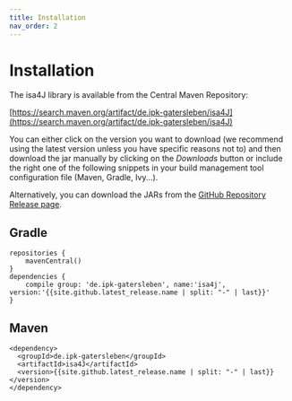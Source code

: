 ```yaml
---
title: Installation
nav_order: 2
---
```


# Installation
The isa4J library is available from the Central Maven Repository:

[https://search.maven.org/artifact/de.ipk-gatersleben/isa4J](https://search.maven.org/artifact/de.ipk-gatersleben/isa4J)


You can either click on the version you want to download (we recommend using the latest version unless you have specific reasons not to) and then download the jar manually by clicking on the *Downloads* button or include the right one of the following snippets in your build management tool configuration file (Maven, Gradle, Ivy...).

Alternatively, you can download the JARs from the [GitHub Repository Release page](https://github.com/IPK-BIT/isa4J/releases).

## Gradle
```
repositories {
	mavenCentral()
}    
dependencies {
	compile group: 'de.ipk-gatersleben', name:'isa4j', version:'{{site.github.latest_release.name | split: "-" | last}}'
}
```

## Maven
```
<dependency>
  <groupId>de.ipk-gatersleben</groupId>
  <artifactId>isa4J</artifactId>
  <version>{{site.github.latest_release.name | split: "-" | last}}</version>
</dependency>
```
